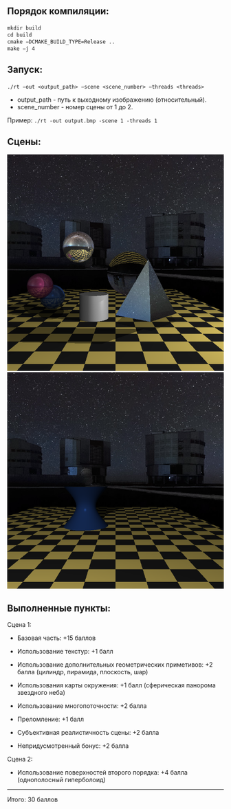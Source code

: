 ## Порядок компиляции:
```
mkdir build    
cd build    
cmake −DCMAKE_BUILD_TYPE=Release ..     
make −j 4    
```

## Запуск:
`./rt −out <output_path> −scene <scene_number> −threads <threads>`
* output_path - путь к выходному изображению (относительный).
* scene_number - номер сцены от 1 до 2. 
  
Пример:
`./rt -out output.bmp -scene 1 -threads 1`

## Сцены:
![Scene 1](/scene1.bmp)
![Scene 2](/scene2.bmp)

## Выполненные пункты:

Сцена 1:
* Базовая часть: +15 баллов
* Использование текстур: +1 балл
* Использование дополнительных геометрических приметивов: +2 балла (цилиндр, пирамида, плоскость, шар)
* Использования карты окружения: +1 балл (сферическая панорома звездного неба)
* Использование многопоточности: +2 балла 
* Преломление: +1 балл

* Субъективная реалистичность сцены: +2 балла
* Непридусмотренный бонус: +2 балла

Сцена 2:
* Использование поверхностей второго порядка: +4 балла (однополосный гиперболоид)
------------
Итого: 30 баллов
